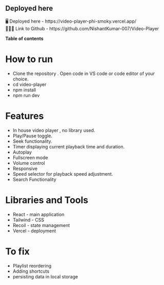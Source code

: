 ## Deployed here
<aside>
🖥️ Deployed here - https://video-player-phi-smoky.vercel.app/

</aside>

<aside>
🧑🏼‍💻 Link to Github - https://github.com/NishantKumar-007/Video-Player

</aside>

**Table of contents**

# How to run

- Clone the repository . Open code in VS code or code editor of your choice.
- cd video-player
- npm install
- npm run dev

# Features

- In house video player , no library used.
- Play/Pause toggle.
- Seek functionality.
- Timer displaying current playback time and duration.
- Autoplay
- Fullscreen mode
- Volume control
- Responsive
- Speed selector for playback speed adjustment.
- Search Functionality

# Libraries and Tools

- React - main application
- Tailwind - CSS
- Recoil - state management
- Vercel - deployment

# To fix
- Playlist reordering
- Adding shortcuts
- persisting data in local storage
